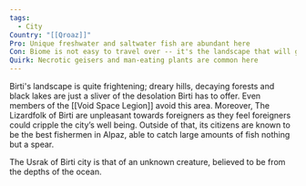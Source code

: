 ```yaml
---
tags:
  - City
Country: "[[Qroaz]]"
Pro: Unique freshwater and saltwater fish are abundant here
Con: Biome is not easy to travel over -- it's the landscape that will get you killed and the Birti will not help you either
Quirk: Necrotic geisers and man-eating plants are common here
---
```

Birti's landscape is quite frightening; dreary hills, decaying forests and black lakes are just a sliver of the desolation Birti has to offer. Even members of the [[Void Space Legion]] avoid this area. Moreover, The Lizardfolk of Birti are unpleasant towards foreigners as they feel foreigners could cripple the city’s well being. Outside of that, its citizens are known to be the best fishermen in Alpaz, able to catch large amounts of fish nothing but a spear.

The Usrak of Birti city is that of an unknown creature, believed to be from the depths of the ocean.